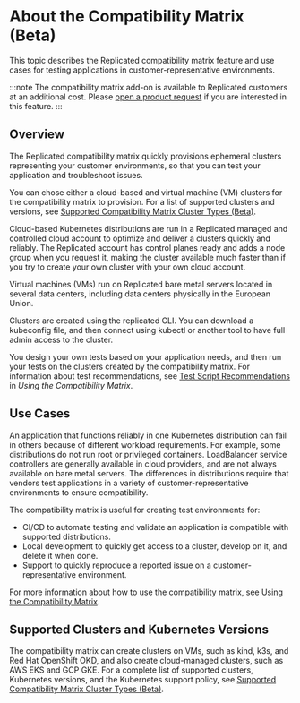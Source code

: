 # About the Compatibility Matrix (Beta)
This topic describes the Replicated compatibility matrix feature and use cases for testing applications in customer-representative environments.

:::note
The compatibility matrix add-on is available to Replicated customers at an additional cost. Please [open a product request](https://vendor.replicated.com/support?requestType=feature&productArea=vendor) if you are interested in this feature. 
:::

## Overview

The Replicated compatibility matrix quickly provisions ephemeral clusters representing your customer environments, so that you can test your application and troubleshoot issues.

You can chose either a cloud-based and virtual machine (VM) clusters for the compatibility matrix to provision. For a list of supported clusters and versions, see [Supported Compatibility Matrix Cluster Types (Beta)](testing-supported-clusters).

Cloud-based Kubernetes distributions are run in a Replicated managed and controlled cloud account to optimize and deliver a clusters quickly and reliably. The Replicated account has control planes ready and adds a node group when you request it, making the cluster available much faster than if you try to create your own cluster with your own cloud account.

Virtual machines (VMs) run on Replicated bare metal servers located in several data centers, including data centers physically in the European Union.

Clusters are created using the replicated CLI. You can download a kubeconfig file, and then connect using kubectl or another tool to have full admin access to the cluster.

You design your own tests based on your application needs, and then run your tests on the clusters created by the compatibility matrix. For information about test recommendations, see [Test Script Recommendations](testing-how-to#test-script-recommendations) in _Using the Compatibility Matrix_.

## Use Cases

An application that functions reliably in one Kubernetes distribution can fail in others because of different workload requirements. For example, some distributions do not run root or privileged containers. LoadBalancer service controllers are generally available in cloud providers, and are not always available on bare metal servers. The differences in distributions require that vendors test applications in a variety of customer-representative environments to ensure compatibility.

The compatibility matrix is useful for creating test environments for:

- CI/CD to automate testing and validate an application is compatible with supported distributions.
- Local development to quickly get access to a cluster, develop on it, and delete it when done.
- Support to quickly reproduce a reported issue on a customer-representative environment.

For more information about how to use the compatibility matrix, see [Using the Compatibility Matrix](testing-how-to).

## Supported Clusters and Kubernetes Versions

The compatibility matrix can create clusters on VMs, such as kind, k3s, and Red Hat OpenShift OKD, and also create cloud-managed clusters, such as AWS EKS and GCP GKE. For a complete list of supported clusters, Kubernetes versions, and the Kubernetes support policy, see [Supported Compatibility Matrix Cluster Types (Beta)](testing-supported-clusters).
